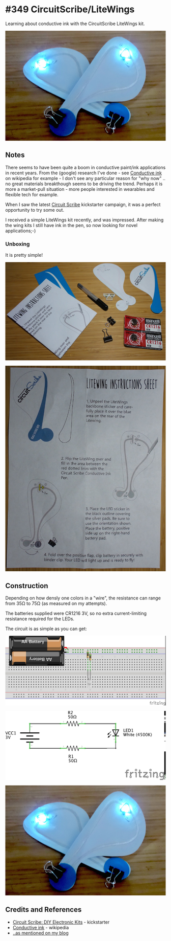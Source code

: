 # #349 CircuitScribe/LiteWings

Learning about conductive ink with the CircuitScribe LiteWings kit.

![Build](./assets/LiteWings_build.jpg?raw=true)

## Notes

There seems to have been quite a boom in conductive paint/ink applications in recent years.
From the (google) research I've done - see [Conductive ink](https://en.wikipedia.org/wiki/Conductive_ink) on wikipedia for example -
I don't see any particular reason for "why now" .. no great materials breakthough seems to be driving the trend.
Perhaps it is more a market-pull situation - more people interested in wearables and flexible tech for example.

When I saw the latest
[Circuit Scribe](https://www.kickstarter.com/projects/electroninks/circuit-scribe-diy-electronic-kits)
kickstarter campaign, it was a perfect opportunity to try some out.

I received a simple LiteWings kit recently, and was impressed. After making the wing kits I still have ink in the pen,
so now looking for novel applications;-)

### Unboxing

It is pretty simple!

![kit_parts](./assets/kit_parts.jpg?raw=true)

![instructions](./assets/instructions.jpg?raw=true)

## Construction

Depending on how densly one colors in a "wire", the resistance can range from 35Ω to 75Ω (as measured on my attempts).

The batteries supplied were CR1216 3V, so no extra current-limiting resistance required for the LEDs.

The circuit is as simple as you can get:

![Breadboard](./assets/LiteWings_bb.jpg?raw=true)

![Schematic](./assets/LiteWings_schematic.jpg?raw=true)

![Build](./assets/LiteWings_build.jpg?raw=true)

## Credits and References

* [Circuit Scribe: DIY Electronic Kits](https://www.kickstarter.com/projects/electroninks/circuit-scribe-diy-electronic-kits) - kickstarter
* [Conductive ink](https://en.wikipedia.org/wiki/Conductive_ink) - wikipedia
* [..as mentioned on my blog](https://blog.tardate.com/2017/10/leap350-drawing-circuits-with-circuitscribe.html)
